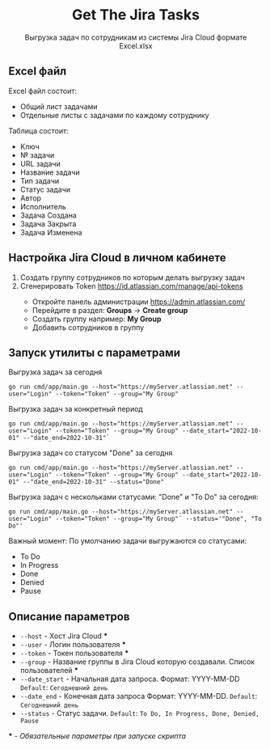<div>
    <center>
        <h1>Get The Jira Tasks</h1>
        <p>Выгрузка задач по сотрудникам из системы Jira Cloud формате Excel.xlsx</p>
    </center>
</div>
<div>
    <h2>Excel файл</h2>
    <p>Excel файл состоит:</p>
    <ul>
        <li>Общий лист задачами</li>
        <li>Отдельные листы с задачами по каждому сотруднику</li>
    </ul>
    <p>Таблица состоит:</p>
    <ul>
        <li>Ключ</li>
        <li>№ задачи</li>
        <li>URL задачи</li>
        <li>Название задачи</li>
        <li>Тип задачи</li>
        <li>Статус задачи</li>
        <li>Автор</li>
        <li>Исполнитель</li>
        <li>Задача Создана</li>
        <li>Задача Закрыта</li>
        <li>Задача Изменена</li>
    </ul>
</div>
<div>
    <h2>Настройка Jira Cloud в личном кабинете</h2>
    <ol>
        <li>Создать группу сотрудников по которым делать выгрузку задач</li>
            <li>Сгенерировать Token <a href="https://id.atlassian.com/manage/api-tokens">https://id.atlassian.com/manage/api-tokens</a></li>
        <ul>
            <li>Откройте панель администрации <a href="https://admin.atlassian.com/">https://admin.atlassian.com/</a></li>
            <li>Перейдите в раздел: <b>Groups</b> -> <b>Create group</b></li>
            <li>Создать группу например: <b>My Group</b></li>
            <li>Добавить сотрудников в группу</li>
        </ul>
    </ol>
</div>

<div>
<h2>Запуск утилиты с параметрами</h2>
<p>Выгрузка задач за сегодня</p>

```
go run cmd/app/main.go --host="https://myServer.atlassian.net" --user="Login" --token="Token" --group="My Group"
```
<p>Выгрузка задач за конкретный период</p>

```
go run cmd/app/main.go --host="https://myServer.atlassian.net" --user="Login" --token="Token" --group="My Group" --date_start="2022-10-01" --"date_end=2022-10-31"`
```
<p>Выгрузка задач со статусом "Done" за сегодня</p>

```
go run cmd/app/main.go --host="https://myServer.atlassian.net" --user="Login" --token="Token" --group="My Group" --date_start="2022-10-01" --"date_end=2022-10-31" --status="Done"
```
<p>Выгрузка задач с нескольками статусами: "Done" и "To Do" за сегодня:</p>

```
go run cmd/app/main.go --host="https://myServer.atlassian.net" --user="Login" --token="Token" --group="My Group"` --status='"Done", "To Do"'
```

<p>Важный момент: По умолчанию задачи выгружаются со статусами: </p>
<ul>
    <li>To Do</li>
    <li>In Progress</li>
    <li>Done</li>
    <li>Denied</li>
    <li>Pause</li>
<ul>
</div>
<div>
    <h2>Описание параметров</h2>
    <ul>
        <li><code>--host</code> - Хост Jira Cloud <b>*</b></li>
        <li><code>--user</code> - Логин пользователя <b>*</b></li>
        <li><code>--token</code> - Токен пользователя <b>*</b></li>
        <li><code>--group</code> - Название группы в Jira Cloud которую создавали. Список пользователей <b>*</b></li>
        <li><code>--date_start</code> - Начальная дата запроса. Формат: YYYY-MM-DD <code>Default</code>: <code>Сегоднешний день</code></li>
        <li><code>--date_end</code> - Конечная дата запроса Формат: YYYY-MM-DD. <code>Default</code>: <code>Сегоднешний день</code></li>
        <li><code>--status</code> - Статус задачи. <code>Default</code>: <code>To Do, In Progress, Done, Denied, Pause</code></li>
    </ul>
    <p><b>*</b> - <i>Обязательные параметры при запуске скрипта</i></p>
</div>
